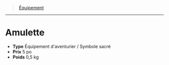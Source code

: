 ﻿---
!Equipment
Type: Équipement d'aventurier / Symbole sacré
Price: 5 po
Weight: 0,5 kg
Id: equipment_hd.md#amulette
ParentLink: equipment_hd.md#Équipement
Name: Amulette
ParentName: Équipement
NameLevel: 1
Attributes: {}
---
> [Équipement](hd_equipment.md)

---

# Amulette

- **Type** Équipement d'aventurier / Symbole sacré
- **Prix** 5 po
- **Poids** 0,5 kg

